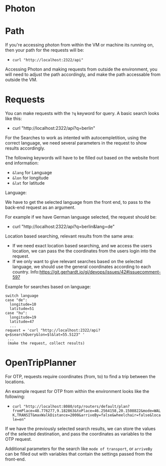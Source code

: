 # **Photon**

# Path
If you're accessing photon from within the VM or machine its running on, then your path for the requests will be:
- `curl "http://localhost:2322/api"`

Accessing Photon and making requests from outside the environment, you will need to adjust the path accordingly, and make the path accessable from outside the VM.
# Requests
You can make requests with the `?q` keyword for query. A basic search looks like this:
- curl "http://localhost:2322/api?q=berlin"

For the Searches to work as intented with autocempletition, using the correct language, we need several parameters in the request to show results accordingly.

The following keywords will have to be filled out based on the website front end information:
 - `&lang` for Language
 - `&lon` for longitude
 - `&lat` for latitude

Language:

We have to get the selected language from the front end, to pass to the back-end request as an argument.

For example if we have German language selected, the request should be:
- curl "http://localhost:2322/api?q=berlin&lang=de"

Location based searching, relevant results from the same area:

- If we need exact location based searching, and we access the users location, we can pass the the coordinates from the users login into the request.  
- If we only want to give relevant searches based on the selected language, we should use the general coordinates according to each country. 
Info:https://git.gerhardt.io/gi/devops/issues/42#issuecomment-597

Example for searches based on language:
```
switch language
case "de":
  longitude=10
  latitude=51
case "hu":
  longitude=19
  latitude=47
  ...
request = 'curl "http://localhost:2322/api?q=$searchQuery&lon=$l&lat=55.5123" '
 ... 
 (make the request, collect results)
```
# OpenTripPlanner
For OTP, requests require coordinates (from, to) to find a trip between the locations. 

An example request for OTP from within the environment looks like the following:
- `curl "http://localhost:8080/otp/routers/default/plan?fromPlace=48.776277,9.182863&toPlace=46.2564158,20.1508822&mode=WALK,TRANSIT&maxWalkDistance=2000&arriveBy=false&wheelchair=false&locale=en" `

If we have the previously selected search results, we can store the values of the selected destination, and pass the coordinates as variables to the OTP request.

Additional parameters for the search like `mode of transport`, or `arriveBy` can be filled out with variables that contain the settings passed from the front-end.